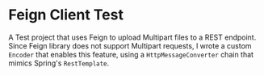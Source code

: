 # Feign Client Test

A Test project that uses Feign to upload Multipart files to a REST endpoint. Since Feign library does not support Multipart requests, I wrote a custom `Encoder` that enables this feature, using a `HttpMessageConverter` chain that mimics Spring's `RestTemplate`.
